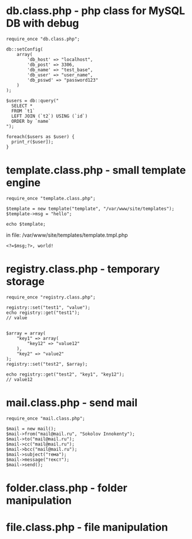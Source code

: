 db.class.php - php class for MySQL DB with debug
================================================

	require_once "db.class.php";

	db::setConfig(
		array(
			'db_host' => "localhost",
			'db_post' => 3306,
			'db_name' => "test_base",
			'db_user' => "user_name",
			'db_psswd' => "password123"
		)
	);

	$users = db::query("
	  SELECT *
	  FROM `t1`
	  LEFT JOIN (`t2`) USING (`id`)
	  ORDER by `name`
	");

	foreach($users as $user) {
	  print_r($user]);
	}



template.class.php - small template engine
==========================================

	require_once "template.class.php";

	$template = new template("template", "/var/www/site/templates");
	$template->msg = "hello";

	echo $template;


in file: /var/www/site/templates/template.tmpl.php

	<?=$msg;?>, world!



registry.class.php - temporary storage
======================================

	require_once "registry.class.php";

	registry::set("test1", "value");
	echo registry::get("test1");
	// value


	$array = array(
		"key1" => array(
			"key12" => "value12"
		),
		"key2" => "value2"
	);
	registry::set("test2", $array);

	echo registry::get("test2", "key1", "key12");
	// value12



mail.class.php - send mail
==========================

	require_once "mail.class.php";

	$mail = new mail();
	$mail->from("mail@mail.ru", "Sokolov Innokenty");
	$mail->to("mail@mail.ru");
	$mail->cc("mail@mail.ru");
	$mail->bcc("mail@mail.ru");
	$mail->subject("тема");
	$mail->message("текст");
	$mail->send();



folder.class.php - folder manipulation
======================================



file.class.php - file manipulation
==================================